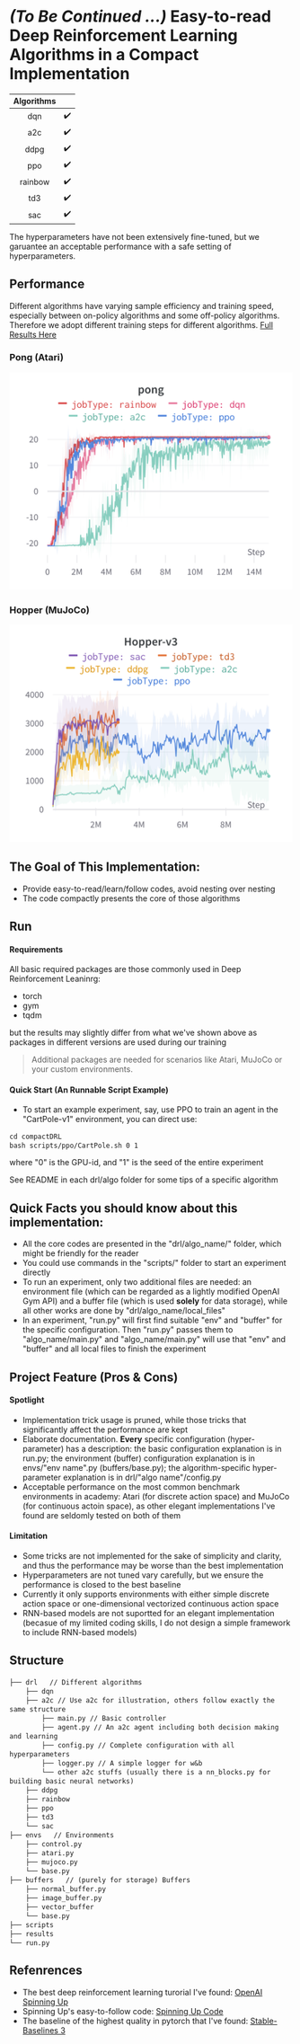 # *(To Be Continued ...)* Easy-to-read Deep Reinforcement Learning Algorithms in a Compact Implementation

| Algorithms |  |
| :--------: | :---------------: |
| dqn | :heavy_check_mark: |
| a2c | :heavy_check_mark: |
| ddpg | :heavy_check_mark: |
| ppo | :heavy_check_mark: |
| rainbow | :heavy_check_mark: |
| td3 | :heavy_check_mark: |
| sac | :heavy_check_mark: |

The hyperparameters have not been extensively fine-tuned, but we garuantee an acceptable performance with a safe setting of hyperparameters.



## Performance


Different algorithms have varying sample efficiency and training speed, especially between on-policy algorithms and some off-policy algorithms. Therefore we adopt different training steps for different algorithms. [Full Results Here](pics)


### Pong (Atari)


![pong](pics/pong.png)



### Hopper (MuJoCo)


![Hopper](pics/Hopper-v3.png)



## The Goal of This Implementation:

- Provide easy-to-read/learn/follow codes, avoid nesting over nesting
- The code compactly presents the core of those algorithms



## Run

#### Requirements



All basic required packages are those commonly used in Deep Reinforcement Leaninrg:

- torch
- gym
- tqdm

but the results may slightly differ from what we've shown above as packages in different versions are used during our training

> Additional packages are needed for scenarios like Atari, MuJoCo or your custom environments.

#### Quick Start (An Runnable Script Example)


- To start an example experiment, say, use PPO to train an agent in the "CartPole-v1" environment, you can direct use:

```
cd compactDRL
bash scripts/ppo/CartPole.sh 0 1
```

where "0" is the GPU-id, and "1" is the seed of the entire experiment

See README in each drl/algo folder for some tips of a specific algorithm



## Quick Facts you should know about this implementation:


- All the core codes are presented in the "drl/algo_name/" folder, which might be friendly for the reader
- You could use commands in the "scripts/" folder to start an experiment directly
- To run an experiment, only two additional files are needed: an environment file (which can be regarded as a lightly modified OpenAI Gym API) and a buffer file (which is used **solely** for data storage), while all other works are done by "drl/algo_name/local_files"
- In an experiment, "run.py" will first find suitable "env" and "buffer" for the specific configuration. Then "run.py" passes them to "algo_name/main.py" and "algo_name/main.py" will use that "env" and "buffer" and all local files to finish the experiment



## Project Feature (Pros & Cons)

#### Spotlight


- Implementation trick usage is pruned, while those tricks that significantly affect the performance are kept
- Elaborate documentation. **Every** specific configuration (hyper-parameter) has a description: the basic configuration explanation is in run.py; the environment (buffer) configuration explanation is in envs/"env name".py (buffers/base.py); the algorithm-specific hyper-parameter explanation is in drl/"algo name"/config.py
- Acceptable performance on the most common benchmark environments in academy: Atari (for discrete action space) and MuJoCo (for continuous actoin space), as other elegant implementations I've found are seldomly tested on both of them

#### Limitation


- Some tricks are not implemented for the sake of simplicity and clarity, and thus the performance may be worse than the best implementation
- Hyperparameters are not tuned vary carefully, but we ensure the performance is closed to the best baseline
- Currently it only supports environments with either simple discrete action space or one-dimensional vectorized continuous action space
- RNN-based models are not suportted for an elegant implementation (becasue of my limited coding skills, I do not design a simple framework to include RNN-based models)


## Structure

    ├── drl   // Different algorithms
        ├── dqn
        ├── a2c // Use a2c for illustration, others follow exactly the same structure
            ├── main.py // Basic controller
            ├── agent.py // An a2c agent including both decision making and learning
            ├── config.py // Complete configuration with all hyperparameters
            ├── logger.py // A simple logger for w&b
            └── other a2c stuffs (usually there is a nn_blocks.py for building basic neural networks)
        ├── ddpg
        ├── rainbow
        ├── ppo
        ├── td3
        └── sac
    ├── envs   // Environments
        ├── control.py
        ├── atari.py
        ├── mujoco.py
        └── base.py
    ├── buffers   // (purely for storage) Buffers 
        ├── normal_buffer.py
        ├── image_buffer.py
        ├── vector_buffer
        └── base.py 
    ├── scripts
    ├── results
    └── run.py




## Refenrences

- The best deep reinforcement learning turorial I've found: [OpenAI Spinning Up](https://spinningup.openai.com/en/latest/)
- Spinning Up's easy-to-follow code: [Spinning Up Code](https://github.com/openai/spinningup)
- The baseline of the highest quality in pytorch that I've found: [Stable-Baselines 3](https://github.com/DLR-RM/stable-baselines3)
